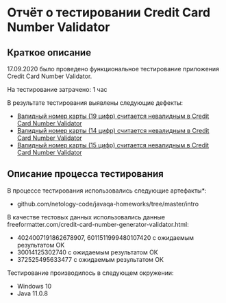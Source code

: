 # Отчёт о тестировании Credit Card Number Validator

## Краткое описание

17.09.2020 было проведено функциональное тестирование приложения Credit Card Number Validator.

На тестирование затрачено: 1 час

В результате тестирования выявлены следующие дефекты:
* [Валидный номер карты (19 цифр) считается невалидным в Credit Card Number Validator](github.com/Ingask/Zadanie02Lection01/issues/1)
* [Валидный номер карты (14 цифр) считается невалидным в Credit Card Number Validator](github.com/Ingask/Zadanie02Lection01/issues/2)
* [Валидный номер карты (15 цифр) считается невалидным в Credit Card Number Validator](github.com/Ingask/Zadanie02Lection01/issues/3)

## Описание процесса тестирования

В процессе тестирования использовались следующие артефакты*:
* github.com/netology-code/javaqa-homeworks/tree/master/intro

В качестве тестовых данных использовались данные freeformatter.com/credit-card-number-generator-validator.html:
* 4024007191862678907, 6011511999480107420 с ожидаемым результатом ОК
* 30014125302740 с ожидаемым результатом ОК
* 372525495633477 с ожидаемым результатом ОК

Тестирование производилось в следующем окружении:
* Windows 10
* Java 11.0.8
